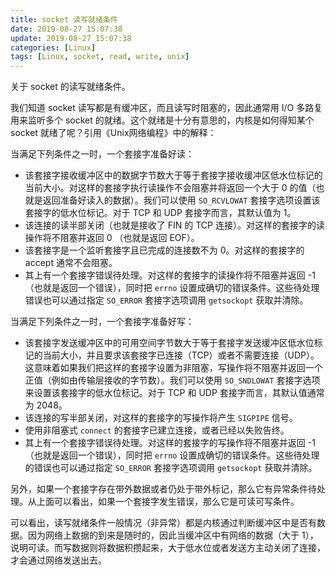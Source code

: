 ```yaml
---
title: socket 读写就绪条件
date: 2019-08-27 15:07:38
update: 2019-08-27 15:07:38
categories: [Linux]
tags: [Linux, socket, read, write, unix]
---
```


关于 socket 的读写就绪条件。

<!-- more -->

我们知道 socket 读写都是有缓冲区，而且读写时阻塞的，因此通常用 I/O 多路复用来监听多个 socket 的就绪。这个就绪是十分有意思的，内核是如何得知某个 socket 就绪了呢？引用《Unix网络编程》中的解释：

当满足下列条件之一时，一个套接字准备好读：

- 该套接字接收缓冲区中的数据字节数大于等于套接字接收缓冲区低水位标记的当前大小。对这样的套接字执行读操作不会阻塞并将返回一个大于 0 的值（也就是返回准备好读入的数据）。我们可以使用 `SO_RCVLOWAT` 套接字选项设置该套接字的低水位标记。对于 TCP 和 UDP 套接字而言，其默认值为 1。
- 该连接的读半部关闭（也就是接收了 FIN 的 TCP 连接）。对这样的套接字的读操作将不阻塞并返回 0 （也就是返回 EOF）。
- 该套接字是一个监听套接字且已完成的连接数不为 0。对这样的套接字的 accept 通常不会阻塞。
- 其上有一个套接字错误待处理。对这样的套接字的读操作将不阻塞并返回 -1（也就是返回一个错误），同时把 `errno` 设置成确切的错误条件。这些待处理错误也可以通过指定 `SO_ERROR` 套接字选项调用 `getsockopt` 获取并清除。

当满足下列条件之一时，一个套接字准备好写：

- 该套接字发送缓冲区中的可用空间字节数大于等于套接字发送缓冲区低水位标记的当前大小，并且要求该套接字已连接（TCP）或者不需要连接（UDP）。这意味着如果我们把这样的套接字设置为非阻塞，写操作将不阻塞并返回一个正值（例如由传输层接收的字节数）。我们可以使用 `SO_SNDLOWAT` 套接字选项来设置该套接字的低水位标记。对于 TCP 和 UDP 套接字而言，其默认值通常为 2048。
- 该连接的写半部关闭，对这样的套接字的写操作将产生 `SIGPIPE` 信号。
- 使用非阻塞式 `connect` 的套接字已建立连接，或者已经以失败告终。
- 其上有一个套接字错误待处理。对这样的套接字的写操作将不阻塞并返回 -1（也就是返回一个错误），同时把 `errno` 设置成确切的错误条件。这些待处理的错误也可以通过指定 `SO_ERROR` 套接字选项调用 `getsockopt` 获取并清除。

另外，如果一个套接字存在带外数据或者仍处于带外标记，那么它有异常条件待处理。从上面可以看出，如果一个套接字发生错误，那么它是可读可写条件。

可以看出，读写就绪条件一般情况（非异常）都是内核通过判断缓冲区中是否有数据。因为网络上数据的到来是随时的，因此当缓冲区中有网络的数据（大于 1），说明可读。而写数据则将数据积攒起来，大于低水位或者发送方主动关闭了连接，才会通过网络发送出去。